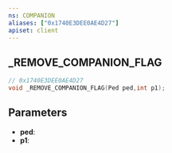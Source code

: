 ```yaml
---
ns: COMPANION
aliases: ["0x1740E3DEE0AE4D27"]
apiset: client
---
```

## _REMOVE_COMPANION_FLAG

```c
// 0x1740E3DEE0AE4D27
void _REMOVE_COMPANION_FLAG(Ped ped,int p1);
```


## Parameters
* **ped**:
* **p1**: